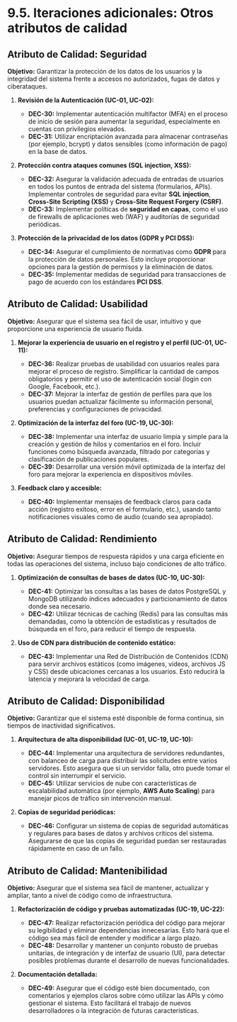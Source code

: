 # 9.5. Iteraciones adicionales: Otros atributos de calidad

## Atributo de Calidad: Seguridad

**Objetivo:** Garantizar la protección de los datos de los usuarios y la integridad del sistema frente a accesos no autorizados, fugas de datos y ciberataques.

1. **Revisión de la Autenticación (UC-01, UC-02):**
   - **DEC-30:** Implementar autenticación multifactor (MFA) en el proceso de inicio de sesión para aumentar la seguridad, especialmente en cuentas con privilegios elevados.
   - **DEC-31:** Utilizar encriptación avanzada para almacenar contraseñas (por ejemplo, bcrypt) y datos sensibles (como información de pago) en la base de datos.
   
2. **Protección contra ataques comunes (SQL injection, XSS):**
   - **DEC-32:** Asegurar la validación adecuada de entradas de usuarios en todos los puntos de entrada del sistema (formularios, APIs). Implementar controles de seguridad para evitar **SQL injection**, **Cross-Site Scripting (XSS)** y **Cross-Site Request Forgery (CSRF)**.
   - **DEC-33:** Implementar políticas de **seguridad en capas**, como el uso de firewalls de aplicaciones web (WAF) y auditorías de seguridad periódicas.
3. **Protección de la privacidad de los datos (GDPR y PCI DSS):**
   - **DEC-34:** Asegurar el cumplimiento de normativas como **GDPR** para la protección de datos personales. Esto incluye proporcionar opciones para la gestión de permisos y la eliminación de datos.
   - **DEC-35:** Implementar medidas de seguridad para transacciones de pago de acuerdo con los estándares **PCI DSS**.
     
## Atributo de Calidad: Usabilidad

**Objetivo:** Asegurar que el sistema sea fácil de usar, intuitivo y que proporcione una experiencia de usuario fluida.

1. **Mejorar la experiencia de usuario en el registro y el perfil (UC-01, UC-11):**
   - **DEC-36:** Realizar pruebas de usabilidad con usuarios reales para mejorar el proceso de registro. Simplificar la cantidad de campos obligatorios y permitir el uso de autenticación social (login con Google, Facebook, etc.).
   - **DEC-37:** Mejorar la interfaz de gestión de perfiles para que los usuarios puedan actualizar fácilmente su información personal, preferencias y configuraciones de privacidad.
     
2. **Optimización de la interfaz del foro (UC-19, UC-30):**
   - **DEC-38:** Implementar una interfaz de usuario limpia y simple para la creación y gestión de hilos y comentarios en el foro. Incluir funciones como búsqueda avanzada, filtrado por categorías y clasificación de publicaciones populares.
   - **DEC-39:** Desarrollar una versión móvil optimizada de la interfaz del foro para mejorar la experiencia en dispositivos móviles.
     
3. **Feedback claro y accesible:**
   - **DEC-40:** Implementar mensajes de feedback claros para cada acción (registro exitoso, error en el formulario, etc.), usando tanto notificaciones visuales como de audio (cuando sea apropiado).

## Atributo de Calidad: Rendimiento

**Objetivo:** Asegurar tiempos de respuesta rápidos y una carga eficiente en todas las operaciones del sistema, incluso bajo condiciones de alto tráfico.

1. **Optimización de consultas de bases de datos (UC-10, UC-30):**
   - **DEC-41:** Optimizar las consultas a las bases de datos PostgreSQL y MongoDB utilizando índices adecuados y particionamiento de datos donde sea necesario.
   - **DEC-42:** Utilizar técnicas de caching (Redis) para las consultas más demandadas, como la obtención de estadísticas y resultados de búsqueda en el foro, para reducir el tiempo de respuesta.

2. **Uso de CDN para distribución de contenido estático:**
   - **DEC-43:** Implementar una Red de Distribución de Contenidos (CDN) para servir archivos estáticos (como imágenes, videos, archivos JS y CSS) desde ubicaciones cercanas a los usuarios. Esto reducirá la latencia y mejorará la velocidad de carga.

## Atributo de Calidad: Disponibilidad

**Objetivo:** Garantizar que el sistema esté disponible de forma continua, sin tiempos de inactividad significativos.

1. **Arquitectura de alta disponibilidad (UC-01, UC-19, UC-10):**
   - **DEC-44:** Implementar una arquitectura de servidores redundantes, con balanceo de carga para distribuir las solicitudes entre varios servidores. Esto asegura que si un servidor falla, otro puede tomar el control sin interrumpir el servicio.
   - **DEC-45:** Utilizar servicios de nube con características de escalabilidad automática (por ejemplo, **AWS Auto Scaling**) para manejar picos de tráfico sin intervención manual.

2. **Copias de seguridad periódicas:**
   - **DEC-46:** Configurar un sistema de copias de seguridad automáticas y regulares para bases de datos y archivos críticos del sistema. Asegurarse de que las copias de seguridad puedan ser restauradas rápidamente en caso de un fallo.

## Atributo de Calidad: Mantenibilidad

**Objetivo:** Asegurar que el sistema sea fácil de mantener, actualizar y ampliar, tanto a nivel de código como de infraestructura.

1. **Refactorización de código y pruebas automatizadas (UC-19, UC-22):**
   - **DEC-47:** Realizar refactorización periódica del código para mejorar su legibilidad y eliminar dependencias innecesarias. Esto hará que el código sea más fácil de entender y modificar a largo plazo.
   - **DEC-48:** Desarrollar y mantener un conjunto robusto de pruebas unitarias, de integración y de interfaz de usuario (UI), para detectar posibles problemas durante el desarrollo de nuevas funcionalidades.

2. **Documentación detallada:**
   - **DEC-49:** Asegurar que el código esté bien documentado, con comentarios y ejemplos claros sobre cómo utilizar las APIs y cómo gestionar el sistema. Esto facilitará el trabajo de nuevos desarrolladores o la integración de futuras características.

